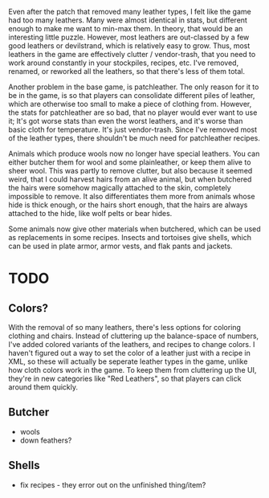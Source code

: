 Even after the patch that removed many leather types, I felt like the game had too many leathers.
Many were almost identical in stats, but different enough to make me want to min-max them.
In theory, that would be an interesting little puzzle.
However, most leathers are out-classed by a few good leathers or devilstrand, which is relatively easy to grow.
Thus, most leathers in the game are effectively clutter / vendor-trash, that you need to work around constantly
in your stockpiles, recipes, etc.
I've removed, renamed, or reworked all the leathers, so that there's less of them total.

Another problem in the base game, is patchleather.
The only reason for it to be in the game, is so that players can consolidate different piles of leather,
which are otherwise too small to make a piece of clothing from.
However, the stats for patchleather are so bad, that no player would ever want to use it;
It's got worse stats than even the worst leathers, and it's worse than basic cloth for temperature.
It's just vendor-trash.
Since I've removed most of the leather types, there shouldn't be much need for patchleather recipes.

Animals which produce wools now no longer have special leathers.
You can either butcher them for wool and some plainleather, or keep them alive to sheer wool.
This was partly to remove clutter, but also because it seemed weird, that I could harvest hairs from an alive animal,
but when butchered the hairs were somehow magically attached to the skin, completely impossible to remove.
It also differentiates them more from animals whose hide is thick enough, or the hairs short enough,
that the hairs are always attached to the hide, like wolf pelts or bear hides.

Some animals now give other materials when butchered, which can be used as replacements in some recipes.
Insects and tortoises give shells, which can be used in plate armor, armor vests, and flak pants and jackets.

# TODO
## Colors?
With the removal of so many leathers, there's less options for coloring clothing and chairs.
Instead of cluttering up the balance-space of numbers, I've added colored variants of the leathers, and recipes to change colors.
I haven't figured out a way to set the color of a leather just with a recipe in XML, so these will actually be seperate leather types in the game,
unlike how cloth colors work in the game.
To keep them from cluttering up the UI, they're in new categories like "Red Leathers", so that players can click around them quickly.

## Butcher
- wools
- down feathers?

## Shells
- fix recipes - they error out on the unfinished thing/item?
